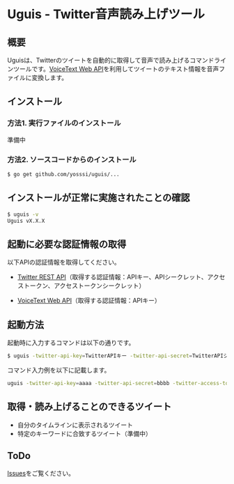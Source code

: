 # Uguis - Twitter音声読み上げツール

## 概要

Uguisは、Twitterのツイートを自動的に取得して音声で読み上げるコマンドラインツールです。[VoiceText Web API](https://cloud.voicetext.jp/webapi)を利用してツイートのテキスト情報を音声ファイルに変換します。

## インストール

### 方法1. 実行ファイルのインストール

準備中

### 方法2. ソースコードからのインストール

```sh
$ go get github.com/yosssi/uguis/...
```

## インストールが正常に実施されたことの確認

```sh
$ uguis -v
Uguis vX.X.X
```

## 起動に必要な認証情報の取得

以下APIの認証情報を取得してください。

* [Twitter REST API](https://dev.twitter.com/)（取得する認証情報：APIキー、APIシークレット、アクセストークン、アクセストークンシークレット）

* [VoiceText Web API](https://cloud.voicetext.jp/webapi)（取得する認証情報：APIキー）

## 起動方法

起動時に入力するコマンドは以下の通りです。

```sh
$ uguis -twitter-api-key=TwitterAPIキー -twitter-api-secret=TwitterAPIシークレット -twitter-access-token=Twitterアクセストークン -twitter-access-token-secret=Twitterアクセストークンシークレット -voicetext-api-key=VoiceTextAPIキー -p=音声ファイル再生コマンド
```

コマンド入力例を以下に記載します。

```sh
uguis -twitter-api-key=aaaa -twitter-api-secret=bbbb -twitter-access-token=cccc -twitter-access-token-secret=dddd -voicetext-api-key=eeee -p=afplay
```

## 取得・読み上げることのできるツイート

* 自分のタイムラインに表示されるツイート
* 特定のキーワードに合致するツイート（準備中）

## ToDo

[Issues](https://github.com/yosssi/uguis/issues)をご覧ください。
